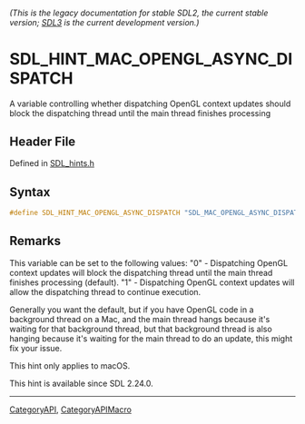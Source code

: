 ###### (This is the legacy documentation for stable SDL2, the current stable version; [SDL3](https://wiki.libsdl.org/SDL3/) is the current development version.)
# SDL_HINT_MAC_OPENGL_ASYNC_DISPATCH

A variable controlling whether dispatching OpenGL context updates should block the dispatching thread until the main thread finishes processing

## Header File

Defined in [SDL_hints.h](https://github.com/libsdl-org/SDL/blob/SDL2/include/SDL_hints.h)

## Syntax

```c
#define SDL_HINT_MAC_OPENGL_ASYNC_DISPATCH "SDL_MAC_OPENGL_ASYNC_DISPATCH"
```

## Remarks

This variable can be set to the following values: "0" - Dispatching OpenGL
context updates will block the dispatching thread until the main thread
finishes processing (default). "1" - Dispatching OpenGL context updates
will allow the dispatching thread to continue execution.

Generally you want the default, but if you have OpenGL code in a background
thread on a Mac, and the main thread hangs because it's waiting for that
background thread, but that background thread is also hanging because it's
waiting for the main thread to do an update, this might fix your issue.

This hint only applies to macOS.

This hint is available since SDL 2.24.0.

----
[CategoryAPI](CategoryAPI), [CategoryAPIMacro](CategoryAPIMacro)

